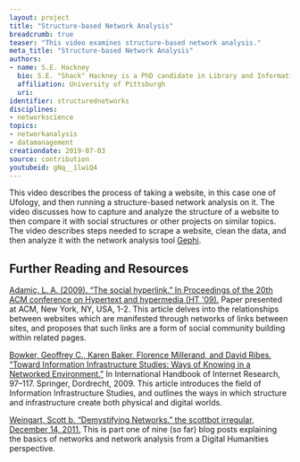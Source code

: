 ```yaml
---
layout: project
title: "Structure-based Network Analysis"
breadcrumb: true
teaser: "This video examines structure-based network analysis."
meta_title: "Structure-based Network Analysis"
authors: 
- name: S.E. Hackney
  bio: S.E. "Shack" Hackney is a PhD candidate in Library and Information Science at the University of Pittsburgh’s School of Computing and Information. They received their MSLIS with Advanced Certificate in Digital Humanities from Pratt Institute’s School of Information in 2016. Their research focuses on structural inequality within digital infrastructure systems, particularly within the realm of digital character-encoding standards, and the ways that knowledge organization systems create physical and virtual spaces that privilege certain bodies and experiences over others.
  affiliation: University of Pittsburgh
  uri:
identifier: structurednetworks
disciplines: 
- networkscience
topics:
- networkanalysis
- datamanagement
creationdate: 2019-07-03
source: contribution
youtubeid: gNq__1lwiQ4
---
```



This video describes the process of taking a website, in this case one of Ufology, and then running a structure-based network analysis on it. The video discusses how to capture and analyze the structure of a website to then compare it with social structures or other projects on similar topics. The video describes steps needed to scrape a website, clean the data, and then analyze it with the network analysis tool [Gephi](https://gephi.org/). 

## Further Reading and Resources

[Adamic, L. A. (2009). “The social hyperlink.” In Proceedings of the 20th ACM conference on Hypertext and hypermedia (HT '09).](http://dx.doi.org/10.1145/1557914.1557916 ) Paper presented at ACM, New York, NY, USA, 1-2. This article delves into the relationships between websites which are manifested through networks of links between sites, and proposes that such links are a form of social community building within related pages.

[Bowker, Geoffrey C., Karen Baker, Florence Millerand, and David Ribes. “Toward Information Infrastructure Studies: Ways of Knowing in a Networked Environment.”](https://doi.org/10.1007/978-1-4020-9789-8_5.) In International Handbook of Internet Research, 97–117. Springer, Dordrecht, 2009. This article introduces the field of Information Infrastructure Studies, and outlines the ways in which structure and infrastructure create both physical and digital worlds.

[Weingart, Scott b. “Demystifying Networks.” the scottbot irregular, December 14, 2011.](http://scottbot.net/lets-talk-about-networks/.) This is part one of nine (so far) blog posts explaining the basics of networks and network analysis from a Digital Humanities perspective.
